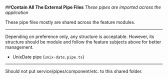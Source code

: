 ##**Contain All The External Pipe Files**
_These pipes are imported across the application_

These pipe files mostly are shared across the feature modules.

---
Depending on preference only, any structure is acceptable. However, its structure should be module and follow the feature subjects above for better management.
- UnixDate pipe (`unix-date.pipe.ts`)
---

Should not put service/pipes/component/etc. to this shared folder.
